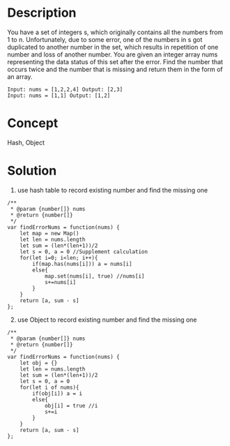 # Description
You have a set of integers s, which originally contains all the numbers from 1 to n. Unfortunately, due to some error, one of the numbers in s got duplicated to another number in the set, which results in repetition of one number and loss of another number. You are given an integer array nums representing the data status of this set after the error. Find the number that occurs twice and the number that is missing and return them in the form of an array.
```
Input: nums = [1,2,2,4] Output: [2,3]
Input: nums = [1,1] Output: [1,2]
```
# Concept
Hash, Object
# Solution
1. use hash table to record existing number and find the missing one
```
/**
 * @param {number[]} nums
 * @return {number[]}
 */
var findErrorNums = function(nums) {
    let map = new Map()
    let len = nums.length
    let sum = (len*(len+1))/2
    let s = 0, a = 0 //Supplement calculation
    for(let i=0; i<len; i++){
        if(map.has(nums[i])) a = nums[i]
        else{
            map.set(nums[i], true) //nums[i]
            s+=nums[i]
        }
    }
    return [a, sum - s]
};
```
2. use Object to record existing number and find the missing one
```
/**
 * @param {number[]} nums
 * @return {number[]}
 */
var findErrorNums = function(nums) {
    let obj = {}
    let len = nums.length
    let sum = (len*(len+1))/2
    let s = 0, a = 0 
    for(let i of nums){
        if(obj[i]) a = i
        else{
            obj[i] = true //i
            s+=i
        }
    }
    return [a, sum - s]
};
```
